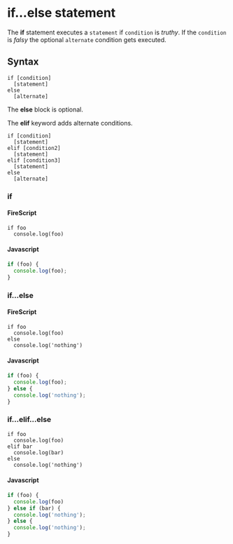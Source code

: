 if...else statement
===================

The **if** statement executes a `statement` if `condition` is *truthy*. If the `condition` is *falsy* the optional `alternate` condition gets executed.

Syntax
------

```
if [condition]
  [statement]
else
  [alternate]
```

The **else** block is optional.  

The **elif** keyword adds alternate conditions.

```
if [condition]
  [statement]
elif [condition2]
  [statement]
elif [condition3]
  [statement]
else
  [alternate]
```

### if

#### FireScript

```fire
if foo
  console.log(foo)
```

#### Javascript

```js
if (foo) {
  console.log(foo);
}
```

### if...else

#### FireScript

```fire
if foo
  console.log(foo)
else
  console.log('nothing')
```

#### Javascript

```js
if (foo) {
  console.log(foo);
} else {
  console.log('nothing');
}
```

### if...elif...else

```fire
if foo
  console.log(foo)
elif bar
  console.log(bar)
else
  console.log('nothing')
```

#### Javascript

```js
if (foo) {
  console.log(foo)
} else if (bar) {
  console.log('nothing');
} else {
  console.log('nothing');
}
```
